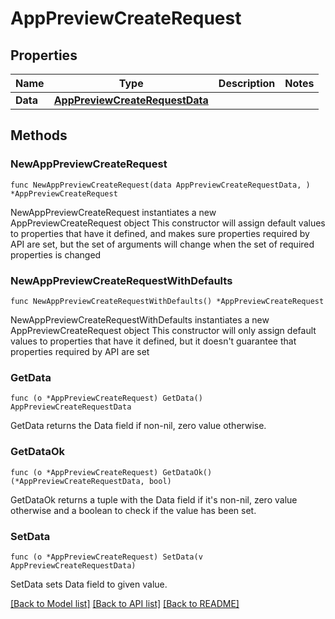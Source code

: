 # AppPreviewCreateRequest

## Properties

Name | Type | Description | Notes
------------ | ------------- | ------------- | -------------
**Data** | [**AppPreviewCreateRequestData**](AppPreviewCreateRequestData.md) |  | 

## Methods

### NewAppPreviewCreateRequest

`func NewAppPreviewCreateRequest(data AppPreviewCreateRequestData, ) *AppPreviewCreateRequest`

NewAppPreviewCreateRequest instantiates a new AppPreviewCreateRequest object
This constructor will assign default values to properties that have it defined,
and makes sure properties required by API are set, but the set of arguments
will change when the set of required properties is changed

### NewAppPreviewCreateRequestWithDefaults

`func NewAppPreviewCreateRequestWithDefaults() *AppPreviewCreateRequest`

NewAppPreviewCreateRequestWithDefaults instantiates a new AppPreviewCreateRequest object
This constructor will only assign default values to properties that have it defined,
but it doesn't guarantee that properties required by API are set

### GetData

`func (o *AppPreviewCreateRequest) GetData() AppPreviewCreateRequestData`

GetData returns the Data field if non-nil, zero value otherwise.

### GetDataOk

`func (o *AppPreviewCreateRequest) GetDataOk() (*AppPreviewCreateRequestData, bool)`

GetDataOk returns a tuple with the Data field if it's non-nil, zero value otherwise
and a boolean to check if the value has been set.

### SetData

`func (o *AppPreviewCreateRequest) SetData(v AppPreviewCreateRequestData)`

SetData sets Data field to given value.



[[Back to Model list]](../README.md#documentation-for-models) [[Back to API list]](../README.md#documentation-for-api-endpoints) [[Back to README]](../README.md)


